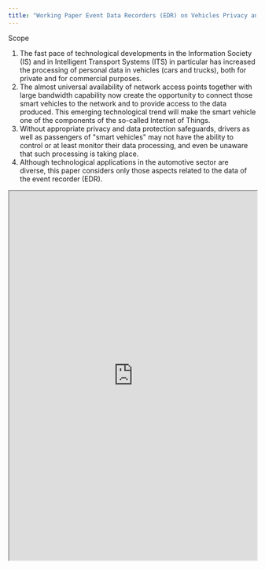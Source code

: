 ```yaml
---
title: "Working Paper Event Data Recorders (EDR) on Vehicles Privacy and data protection issues for governments and manufacturers"
---
```


Scope
1. The fast pace of technological developments in the Information Society (IS) and in Intelligent
Transport Systems (ITS) in particular has increased the processing of personal data in vehicles (cars and trucks), both for private and for commercial purposes.
2. The almost universal availability of network access points together with large bandwidth capability now create the opportunity to connect those smart vehicles to the network and to provide access to the data produced. This emerging technological trend will make the smart vehicle one of the components of the so-called Internet of Things.
3. Without appropriate privacy and data protection safeguards, drivers as well as passengers of "smart vehicles" may not have the ability to control or at least monitor their data processing, and even be unaware that such processing is taking place.
4. Although technological applications in the automotive sector are diverse, this paper considers only those aspects related to the data of the event recorder (EDR).

<iframe height="750" width="100%" src="https://ewelton.github.io/ktest/wiki.html#Working%20Paper%20Event%20Data%20Recorders%20(EDR)%20on%20Vehicles%20Privacy%20and%20data%20protection%20issues%20for%20governments%20and%20manufacturers"></iframe>
